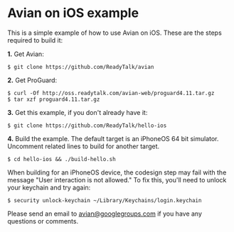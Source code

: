 Avian on iOS example
====================

This is a simple example of how to use Avian on iOS.  These are the
steps required to build it:

__1.__ Get Avian:  

    $ git clone https://github.com/ReadyTalk/avian

__2.__ Get ProGuard:

    $ curl -Of http://oss.readytalk.com/avian-web/proguard4.11.tar.gz
    $ tar xzf proguard4.11.tar.gz

__3.__ Get this example, if you don't already have it:

    $ git clone https://github.com/ReadyTalk/hello-ios

__4.__ Build the example.  The default target is an iPhoneOS 64 bit simulator. Uncomment related lines to build for another target.

    $ cd hello-ios && ./build-hello.sh

When building for an iPhoneOS device, the codesign step may fail with the message "User interaction is not
allowed."  To fix this, you'll need to unlock your keychain and try
again:  

    $ security unlock-keychain ~/Library/Keychains/login.keychain

Please send an email to avian@googlegroups.com if you have any
questions or comments.

